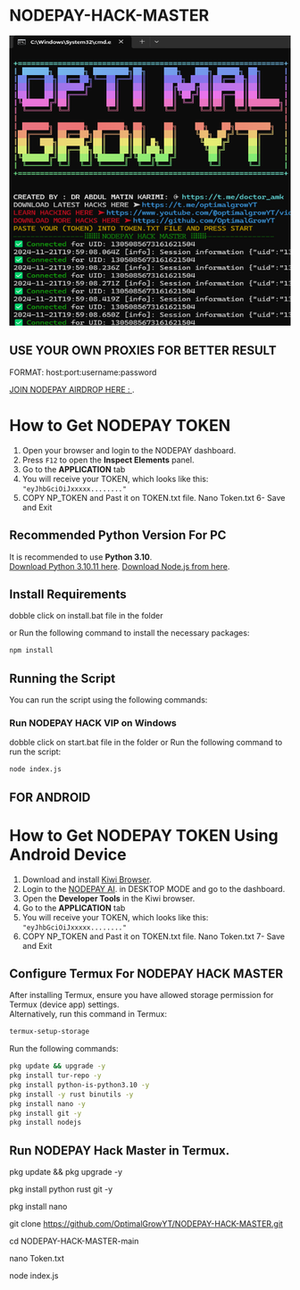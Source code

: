 # NODEPAY-HACK-MASTER

<img src="https://github.com/OptimalGrowYT/NODEPAY-HACK-MASTER/blob/main/NODEPAY%20SS.png" alt="توضیح تصویر" width="1280" height="520">

## USE YOUR OWN PROXIES FOR BETTER RESULT
FORMAT: host:port:username:password

[JOIN NODEPAY AIRDROP HERE : ](https://app.nodepay.ai/register?ref=g1MS9G1hzzSKKHl).

# How to Get NODEPAY TOKEN

1. Open your browser and login to the NODEPAY dashboard.
2. Press `F12` to open the **Inspect Elements** panel.
3. Go to the **APPLICATION** tab 
4. You will receive your TOKEN, which looks like this: `"eyJhbGciOiJxxxxx........"`
5. COPY NP_TOKEN and Past it on TOKEN.txt file.
   Nano Token.txt
6- Save and Exit

## Recommended Python Version For PC

It is recommended to use **Python 3.10**.  
[Download Python 3.10.11 here](https://www.python.org/downloads/release/python-31011/).
[Download Node.js from here](https://nodejs.org/en/download/prebuilt-installer).


## Install Requirements

dobble click on install.bat file in the folder

or Run the following command to install the necessary packages:

```bash
npm install
```

## Running the Script

You can run the script using the following commands:

### Run NODEPAY HACK VIP on Windows 

dobble click on start.bat file in the folder
or Run the following command to run the script:

```bash
node index.js
```

## FOR ANDROID

# How to Get NODEPAY TOKEN Using Android Device

1. Download and install [Kiwi Browser](https://play.google.com/store/apps/details?id=com.kiwibrowser.browser&hl=en).
2. Login to the [NODEPAY AI](https://app.nodepay.ai/register?ref=g1MS9G1hzzSKKHl). in DESKTOP MODE and go to the dashboard.
3. Open the **Developer Tools** in the Kiwi browser.
4. Go to the **APPLICATION** tab 
5. You will receive your TOKEN, which looks like this: `"eyJhbGciOiJxxxxx........"`
6. COPY NP_TOKEN and Past it on TOKEN.txt file.
   Nano Token.txt
7- Save and Exit

## Configure Termux For NODEPAY HACK MASTER

After installing Termux, ensure you have allowed storage permission for Termux (device app) settings.  
Alternatively, run this command in Termux:

```bash
termux-setup-storage
```

Run the following commands:

```bash
pkg update && upgrade -y
pkg install tur-repo -y
pkg install python-is-python3.10 -y
pkg install -y rust binutils -y
pkg install nano -y
pkg install git -y
pkg install nodejs

```

## Run NODEPAY Hack Master in Termux.

pkg update && pkg upgrade -y

pkg install python rust git -y

pkg install nano

git clone https://github.com/OptimalGrowYT/NODEPAY-HACK-MASTER.git

cd NODEPAY-HACK-MASTER-main

nano Token.txt

node index.js



